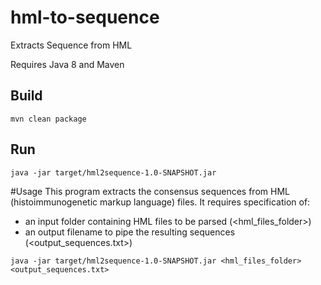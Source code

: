 # hml-to-sequence
Extracts Sequence from HML

Requires Java 8 and Maven

## Build

```
mvn clean package
```

## Run
```
java -jar target/hml2sequence-1.0-SNAPSHOT.jar
```

#Usage
This program extracts the consensus sequences from HML (histoimmunogenetic markup language) files. It requires specification of:
- an input folder containing HML files to be parsed (<hml_files_folder>)
- an output filename to pipe the resulting sequences (<output_sequences.txt>)
```
java -jar target/hml2sequence-1.0-SNAPSHOT.jar <hml_files_folder> <output_sequences.txt>
```